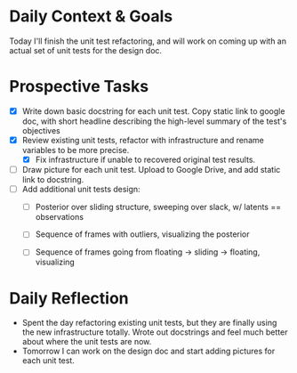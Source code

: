 # Daily Context & Goals

Today I'll finish the unit test refactoring, and will work on coming up with an
actual set of unit tests for the design doc.


# Prospective Tasks

* [X] Write down basic docstring for each unit test. Copy static link to google
      doc, with short headline describing the high-level summary of the test's
      objectives
* [X] Review existing unit tests, refactor with infrastructure and rename variables
      to be more precise.
    * [X] Fix infrastructure if unable to recovered original test results.
* [ ] Draw picture for each unit test. Upload to Google Drive, and add static
      link to docstring.
* [ ] Add additional unit tests design:
    * [ ] Posterior over sliding structure, sweeping over slack, w/ latents ==
          observations
    * [ ] Sequence of frames with outliers, visualizing the posterior
    * [ ] Sequence of frames going from floating -> sliding -> floating,
          visualizing 


# Daily Reflection

* Spent the day refactoring existing unit tests, but they are finally using the
  new infrastructure totally. Wrote out docstrings and feel much better about
  where the unit tests are now.
* Tomorrow I can work on the design doc and start adding pictures for each unit
  test.
